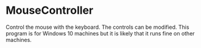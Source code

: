 # MouseController
Control the mouse with the keyboard. The controls can be modified. This program is for Windows 10 machines but it is likely that it runs fine on other machines.
